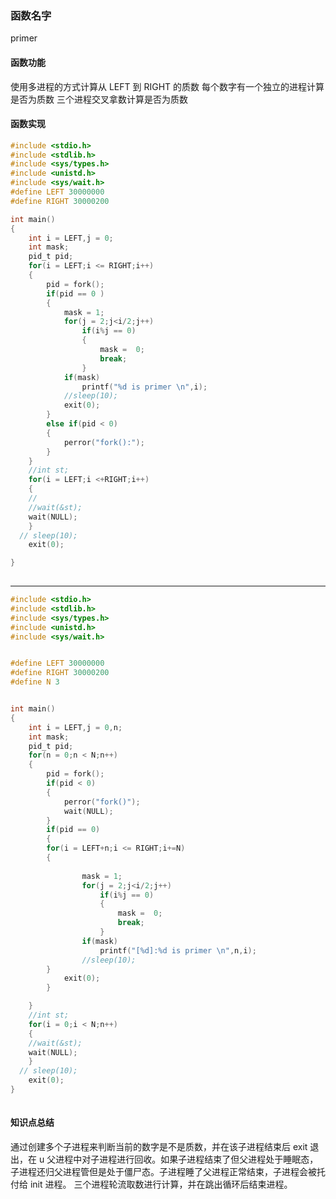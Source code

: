 ### 函数名字
primer
#### 函数功能
使用多进程的方式计算从 LEFT 到 RIGHT 的质数
每个数字有一个独立的进程计算是否为质数
三个进程交叉拿数计算是否为质数
#### 函数实现
```c
#include <stdio.h>
#include <stdlib.h>
#include <sys/types.h>
#include <unistd.h>
#include <sys/wait.h>
#define LEFT 30000000
#define RIGHT 30000200

int main()
{
	int i = LEFT,j = 0;
	int mask;
	pid_t pid;
	for(i = LEFT;i <= RIGHT;i++)
	{
		pid = fork();
		if(pid == 0 )	
		{
			mask = 1;
			for(j = 2;j<i/2;j++)
				if(i%j == 0)
				{
					mask =	0; 
					break;
				}
			if(mask)
				printf("%d is primer \n",i);
			//sleep(10);
			exit(0);
		}
		else if(pid < 0)
		{
			perror("fork():");
		}
	}
	//int st;
	for(i = LEFT;i <+RIGHT;i++)
	{
	//
	//wait(&st);
	wait(NULL);
	}
  // sleep(10);
	exit(0);

}
 
```
---
```c
#include <stdio.h>
#include <stdlib.h>
#include <sys/types.h>
#include <unistd.h>
#include <sys/wait.h>


#define LEFT 30000000
#define RIGHT 30000200
#define N 3


int main()
{
	int i = LEFT,j = 0,n;
	int mask;
	pid_t pid;
	for(n = 0;n < N;n++)
	{
		pid = fork();
		if(pid < 0)
		{
			perror("fork()");
			wait(NULL);
		}
		if(pid == 0)
		{
		for(i = LEFT+n;i <= RIGHT;i+=N)
		{	
		
				mask = 1;
				for(j = 2;j<i/2;j++)
					if(i%j == 0)
					{
						mask =	0; 
						break;
					}	
				if(mask)
					printf("[%d]:%d is primer \n",n,i);
				//sleep(10);
		}
			exit(0);
		}

	}
	//int st;
	for(i = 0;i < N;n++)
	{
	//wait(&st);
	wait(NULL);
	}
  // sleep(10);
	exit(0);
}
 
```
#### 知识点总结
通过创建多个子进程来判断当前的数字是不是质数，并在该子进程结束后 exit 退出，在 u 父进程中对子进程进行回收。如果子进程结束了但父进程处于睡眠态，子进程还归父进程管但是处于僵尸态。子进程睡了父进程正常结束，子进程会被托付给 init 进程。
三个进程轮流取数进行计算，并在跳出循环后结束进程。